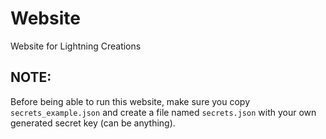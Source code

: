 # Website
Website for Lightning Creations

## NOTE:
Before being able to run this website, make sure you copy `secrets_example.json` and create a file named `secrets.json` with your own generated secret key (can be anything).